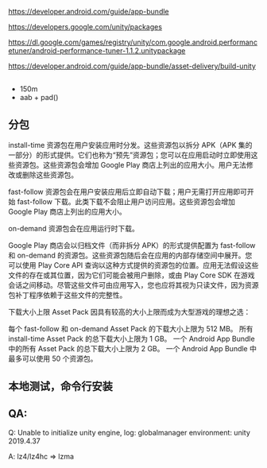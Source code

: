 https://developer.android.com/guide/app-bundle

https://developers.google.com/unity/packages

https://dl.google.com/games/registry/unity/com.google.android.performancetuner/android-performance-tuner-1.1.2.unitypackage

https://developer.android.com/guide/app-bundle/asset-delivery/build-unity

##
- 150m
- aab + pad()

## 分包
install-time 资源包在用户安装应用时分发。这些资源包以拆分 APK（APK 集的一部分）的形式提供。它们也称为“预先”资源包；您可以在应用启动时立即使用这些资源包。这些资源包会增加 Google Play 商店上列出的应用大小。用户无法修改或删除这些资源包。

fast-follow 资源包会在用户安装应用后立即自动下载；用户无需打开应用即可开始 fast-follow 下载。此类下载不会阻止用户访问应用。这些资源包会增加 Google Play 商店上列出的应用大小。

on-demand 资源包会在应用运行时下载。

Google Play 商店会以归档文件（而非拆分 APK）的形式提供配置为 fast-follow 和 on-demand 的资源包。这些资源包随后会在应用的内部存储空间中展开。您可以使用 Play Core API 查询以这种方式提供的资源包的位置。应用无法假设这些文件的存在或其位置，因为它们可能会被用户删除，或由 Play Core SDK 在游戏会话之间移动。尽管这些文件可由应用写入，您也应将其视为只读文件，因为资源包补丁程序依赖于这些文件的完整性。

下载大小上限
Asset Pack 因具有较高的大小上限而成为大型游戏的理想之选：

每个 fast-follow 和 on-demand Asset Pack 的下载大小上限为 512 MB。
所有 install-time Asset Pack 的总下载大小上限为 1 GB。
一个 Android App Bundle 中的所有 Asset Pack 的总下载大小上限为 2 GB。
一个 Android App Bundle 中最多可以使用 50 个资源包。

## 本地测试，命令行安装


## QA:
 
Q: Unable to initialize unity engine, log: globalmanager
environment: unity 2019.4.37

A: lz4/lz4hc => lzma



